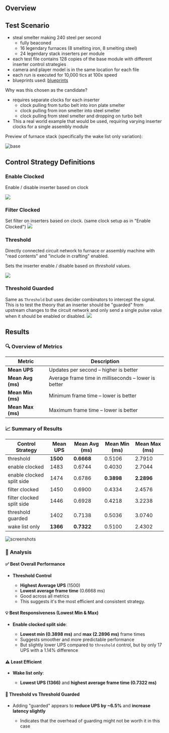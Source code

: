## Overview

## Test Scenario

- steal smelter making 240 steel per second
  - fully beaconed
  - 16 legendary furnaces (8 smelting iron, 8 smelting steel)
  - 24 legendary stack inserters per module
- each test file contains 128 copies of the base module with different inserter control strategies
- camera and player model is in the same location for each file
- each run is executed for 10,000 tics at 100x speed
- blueprints used: [blueprints](./blueprints.txt)

Why was this chosen as the candidate?
- requires separate clocks for each inserter
  - clock pulling from turbo belt into iron plate smelter
  - clock pulling from iron smelter into steel smelter
  - clock pulling from steel smelter and dropping on turbo belt
- This a real world example that would be used, requiring varying inserter clocks for a single assembly module

Preview of furnace stack (specifically the wake list only variation):

![base](./images/furnace_stack_preview.png)



## Control Strategy Definitions

### Enable Clocked

Enable / disable inserter based on clock

![](./images/clock_example_1.png)

### Filter Clocked

Set filter on inserters based on clock. (same clock setup as in "Enable Clocked")
![](./images/filter_clock_example.png)

### Threshold
Directly connected circuit network to furnace or assembly machine with "read contents" and "include in crafting" enabled.

Sets the inserter enable / disable based on *threshold* values.

![](./images/threshold_example.png)


### Threshold Guarded

Same as `Threshold` but uses decider combinators to intercept the signal. This is to test the theory that an inserter should be "guarded" from upstream changes to the circuit network and only send a single pulse value when it should be enabled or disabled.
![](./images/threshold_guarded_example.png)

## Results

### 🔍 **Overview of Metrics**

| Metric            | Description                                          |
| ----------------- | ---------------------------------------------------- |
| **Mean UPS**      | Updates per second – higher is better                |
| **Mean Avg (ms)** | Average frame time in milliseconds – lower is better |
| **Mean Min (ms)** | Minimum frame time – lower is better                 |
| **Mean Max (ms)** | Maximum frame time – lower is better                 |

### 📈 **Summary of Results**

| Control Strategy          | Mean UPS | Mean Avg (ms) | Mean Min (ms) | Mean Max (ms) |
| ------------------------- | -------- | ------------- | ------------- | ------------- |
| threshold             | **1500** | **0.6668**    | 0.5106        | 2.7910        |
| enable clocked            | 1483     | 0.6744        | 0.4030        | 2.7044        |
| enable clocked split side | 1474     | 0.6786        | **0.3898**    | **2.2896**    |
| filter clocked            | 1450     | 0.6900        | 0.4334        | 2.4576        |
| filter clocked split side | 1446     | 0.6928        | 0.4218        | 3.2238        |
| threshold guarded         | 1402     | 0.7138        | 0.5036        | 3.0740        |
| wake list only            | **1366** | **0.7322**    | 0.5100        | 2.4302        |

![screenshots](./images/benchmark_result_bar_graph.png)

### 🧠 **Analysis**

#### ✅ **Best Overall Performance**

* **Threshold Control**

  * **Highest Average UPS** (1500)
  * **Lowest average frame time** (0.6668 ms)
  * Good across all metrics
  * This suggests it's the most efficient and consistent strategy.

#### 💡 **Best Responsiveness (Lowest Min & Max)**

* **Enable clocked split side**:

  * **Lowest min (0.3898 ms)** and **max (2.2896 ms)** frame times
  * Suggests smoother and more predictable performance
  * But slightly lower UPS compared to `threshold` control, but by only 17 UPS with a 1.14% difference

#### ⚠️ **Least Efficient**

* **Wake list only**:

  * **Lowest UPS (1366)** and **highest average frame time (0.7322 ms)**

#### 🧐 **Threshold vs Threshold Guarded**

* Adding "guarded" appears to **reduce UPS by ~6.5%** and **increase latency slightly**

  * Indicates that the overhead of guarding might not be worth it in this case
